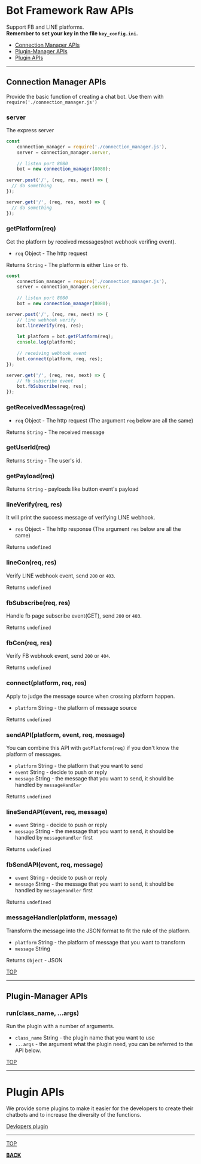 # <a name="api-reference"></a>Bot Framework Raw APIs
Support FB and LINE platforms.<br>
<b>Remember to set your key in the file ``key_config.ini``.</b>
* [Connection Manager APIs](https://github.com/Mist-Rain/Bot-Framework/blob/master/docs/API-Reference.md#connection-manager-apis)
* [Plugin-Manager APIs](https://github.com/Mist-Rain/Bot-Framework/blob/master/docs/API-Reference.md#plugin-manager-apis)
* [Plugin APIs](https://github.com/Mist-Rain/Bot-Framework/blob/master/docs/API-Reference.md#plugin-apis)
***
## Connection Manager APIs
Provide the basic function of creating a chat bot.
Use them with ``require('./connection_manager.js')``
### server
The express server
```javascript
const
	connection_manager = require('./connection_manager.js'),
	server = connection_manager.server,
	
	// listen port 8080
	bot = new connection_manager(8080);
  
server.post('/', (req, res, next) => {
  // do something
});

server.get('/', (req, res, next) => {
  // do something
});
```
### getPlatform(req)
Get the platform by received messages(not webhook verifing event).
* ``req`` Object - The http request

Returns ``String`` - The platform is either ``line`` or ``fb``.
```Javascript
const
	connection_manager = require('./connection_manager.js'),
	server = connection_manager.server,
	
	// listen port 8080
	bot = new connection_manager(8080);

server.post('/', (req, res, next) => {
	// line webhook verify
	bot.lineVerify(req, res);
	
	let platform = bot.getPlatform(req);
	console.log(platform);
	
	// receiving webhook event
	bot.connect(platform, req, res);
});

server.get('/', (req, res, next) => {
	// fb subscribe event
	bot.fbSubscribe(req, res);
});
```
### getReceivedMessage(req)
* ``req`` Object - The http request (The argument ``req`` below are all the same)

Returns ``String`` - The received message

### getUserId(req)
Returns ``String`` - The user's id.

### getPayload(req)
Returns ``String`` - payloads like button event's payload

### lineVerify(req, res)
It will print the success message of verifying LINE webhook.
* ``res`` Object - The http response (The argument ``res`` below are all the same)

Returns ``undefined``

### lineCon(req, res)
Verify LINE webhook event, send ``200`` or ``403``.

Returns ``undefined``

### fbSubscribe(req, res)
Handle fb page subscribe event(GET), send ``200`` or ``403``.

Returns ``undefined``

### fbCon(req, res)
Verify FB webhook event, send ``200`` or ``404``.
 
Returns ``undefined``

### connect(platform, req, res)
Apply to judge the message source when crossing platform happen.

* ``platform`` String - the platform of message source

Returns ``undefined``

### sendAPI(platform, event, req, message)
You can combine this API with ``getPlatform(req)`` if you don't know the platform of messages.
* ``platform`` String - the platform that you want to send
* ``event`` String - decide to push or reply
* ``message`` String - the message that you want to send, it should be handled by ``messageHandler``

Returns ``undefined``

### lineSendAPI(event, req, message)
* ``event`` String - decide to push or reply
* ``message`` String - the message that you want to send, it should be handled by ``messageHandler`` first

Returns ``undefined``

### fbSendAPI(event, req, message)
* ``event`` String - decide to push or reply
* ``message`` String - the message that you want to send, it should be handled by ``messageHandler`` first

Returns ``undefined``

### messageHandler(platform, message)
Transform the message into the JSON format to fit the rule of the platform.
* ``platform`` String - the platform of message that you want to transform
* ``message`` String

Returns ``Object`` - JSON

[TOP](https://github.com/Mist-Rain/Bot-Framework/blob/master/docs/API-Reference.md#javascript-raw-apis)
***
## Plugin-Manager APIs

### run(class_name, ...args)
Run the plugin with a number of arguments.
* ``class_name`` String - the plugin name that you want to use
* ``...args`` - the argument what the plugin need, you can be referred to the API below.

[TOP](https://github.com/Mist-Rain/Bot-Framework/blob/master/docs/API-Reference.md#javascript-raw-apis)
***
# Plugin APIs
We provide some plugins to make it easier for the developers to create their chatbots and to increase the diversity of the functions.

[Devlopers plugin](https://github.com/Mist-Rain/Bot-Framework/tree/master/docs/Plugins)
***

[TOP](https://github.com/Mist-Rain/Bot-Framework/blob/master/docs/API-Reference.md#javascript-raw-apis)

<b>[BACK](https://github.com/Mist-Rain/Bot-Framework#documentation)</b>
